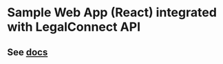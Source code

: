 # Sample Web App (React) integrated with LegalConnect API
## See [docs](https://staging.legalconnectonline.com/legalconnect-portal-developer/docs#/)